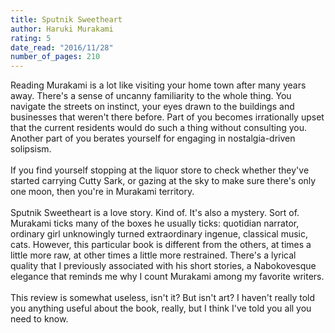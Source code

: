 ```yaml
---
title: Sputnik Sweetheart
author: Haruki Murakami
rating: 5
date_read: "2016/11/28"
number_of_pages: 210
---
```


Reading Murakami is a lot like visiting your home town after many years away. There's a sense of uncanny familiarity to the whole thing. You navigate the streets on instinct, your eyes drawn to the buildings and businesses that weren't there before. Part of you becomes irrationally upset that the current residents would do such a thing without consulting you. Another part of you berates yourself for engaging in nostalgia-driven solipsism.<br/><br/>If you find yourself stopping at the liquor store to check whether they've started carrying Cutty Sark, or gazing at the sky to make sure there's only one moon, then you're in  Murakami territory.<br/><br/>Sputnik Sweetheart is a love story. Kind of. It's also a mystery. Sort of. Murakami ticks many of the boxes he usually ticks: quotidian narrator, ordinary girl unknowingly turned extraordinary ingenue, classical music, cats. However, this particular book is different from the others, at times a little more raw, at other times a little more restrained. There's a lyrical quality that I previously associated with his short stories, a Nabokovesque elegance that reminds me why I count Murakami among my favorite writers.<br/><br/>This review is somewhat useless, isn't it? But isn't art? I haven't really told you anything useful about the book, really, but I think I've told you all you need to know.